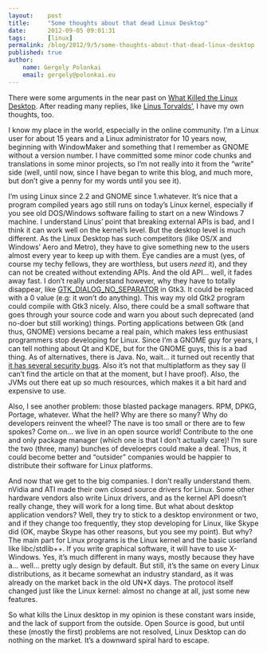 ```yaml
---
layout:    post
title:     "Some thoughts about that dead Linux Desktop"
date:      2012-09-05 09:01:31
tags:      [linux]
permalink: /blog/2012/9/5/some-thoughts-about-that-dead-linux-desktop
published: true
author:
    name: Gergely Polonkai
    email: gergely@polonkai.eu
---
```


There were some arguments in the near past on [What Killed the Linux
Desktop](http://tirania.org/blog/archive/2012/Aug-29.html). After reading many
replies, like [Linus
Torvalds’](http://www.zdnet.com/linus-torvalds-on-the-linux-desktops-popularity-problems-7000003641/),
I have my own thoughts, too.

I know my place in the world, especially in the online community. I’m a Linux
user for about 15 years and a Linux administrator for 10 years now, beginning
with WindowMaker and something that I remember as GNOME without a version
number. I have committed some minor code chunks and translations in some minor
projects, so I’m not really into it from the “write” side (well, until now,
since I have began to write this blog, and much more, but don’t give a penny
for my words until you see it).

I’m using Linux since 2.2 and GNOME since 1.whatever. It’s nice that a program
compiled years ago still runs on today’s Linux kernel, especially if you see
old DOS/Windows software failing to start on a new Windows 7 machine. I
understand Linus’ point that breaking external APIs is bad, and I think it can
work well on the kernel’s level. But the desktop level is much different. As
the Linux Desktop has such competitors (like OS/X and Windows’ Aero and Metro),
they have to give something new to the users almost every year to keep up with
them. Eye candies are a must (yes, of course my techy fellows, they are
worthless, but users *need* it), and they can not be created without extending
APIs. And the old API… well, it fades away fast. I don’t really understand
however, why they have to totally disappear, like
[GTK_DIALOG_NO_SEPARATOR](http://developer.gnome.org/gtk/stable/GtkDialog.html#GtkDialogFlags)
in Gtk3. It could be replaced with a 0 value (e.g: it won’t do anything). This
way my old Gtk2 program could compile with Gtk3 nicely. Also, there could be a
small software that goes through your source code and warn you about such
deprecated (and no-doer but still working) things. Porting applications between
Gtk (and thus, GNOME) versions became a real pain, which makes less enthusiast
programmers stop developing for Linux. Since I’m a GNOME guy for years, I can
tell nothing about Qt and KDE, but for the GNOME guys, this is a bad thing. As
of alternatives, there is Java. No, wait… it turned out recently that [it has
several security
bugs](http://www.theregister.co.uk/2012/08/31/critical_flaw_found_in_patched_java).
Also it’s not that multiplatform as they say (I can’t find the article on
that at the moment, but I have proof). Also, the JVMs out there eat up so much
resources, which makes it a bit hard and expensive to use.

Also, I see another problem: those blasted package managers. RPM, DPKG,
Portage, whatever. What the hell? Why are there so many? Why do developers
reinvent the wheel? The nave is too small or there are to few spokes? Come on…
we live in an open source world! Contribute to the one and only package manager
(which one is that I don’t actually care)! I’m sure the two (three, many)
bunches of develoeprs could make a deal. Thus, it could become better and
“outsider” companies would be happier to distribute their software for Linux
platforms.

And now that we get to the big companies. I don’t really understand them.
nVidia and ATI made their own closed source drivers for Linux. Some other
hardware vendors also write Linux drivers, and as the kernel API doesn’t really
change, they will work for a long time. But what about desktop
application vendors? Well, they try to stick to a desktop environment or two,
and if they change too frequently, they stop developing for Linux, like Skype
did (OK, maybe Skype has other reasons, but you see my point). But why? The
main part for Linux programs is the Linux kernel and the basic userland like
libc/stdlib++. If you write graphical software, it will have to use X-Windows.
Yes, it’s much different in many ways, mostly because they have a… well… pretty
ugly design by default. But still, it’s the same on every Linux distributions,
as it became somewhat an industry standard, as it was already on the market
back in the old UN\*X days. The protocol itself changed just like the Linux
kernel: almost no change at all, just some new features.

So what kills the Linux desktop in my opinion is these constant wars inside,
and the lack of support from the outside. Open Source is good, but until these
(mostly the first) problems are not resolved, Linux Desktop can do nothing on
the market. It’s a downward spiral hard to escape.
